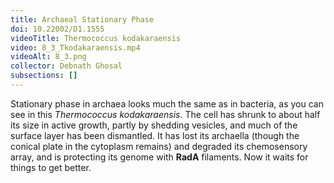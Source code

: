 ```yaml
---
title: Archaeal Stationary Phase
doi: 10.22002/D1.1555
videoTitle: Thermococcus kodakaraensis
video: 8_3_Tkodakaraensis.mp4
videoAlt: 8_3.png
collector: Debnath Ghosal
subsections: []
---
```


Stationary phase in archaea looks much the same as in bacteria, as you can see in this *Thermococcus kodakaraensis*. The cell has shrunk to about half its size in active growth, partly by shedding vesicles, and much of the surface layer has been dismantled. It has lost its archaella (though the conical plate in the cytoplasm remains) and degraded its chemosensory array, and is protecting its genome with **RadA** filaments. Now it waits for things to get better.

